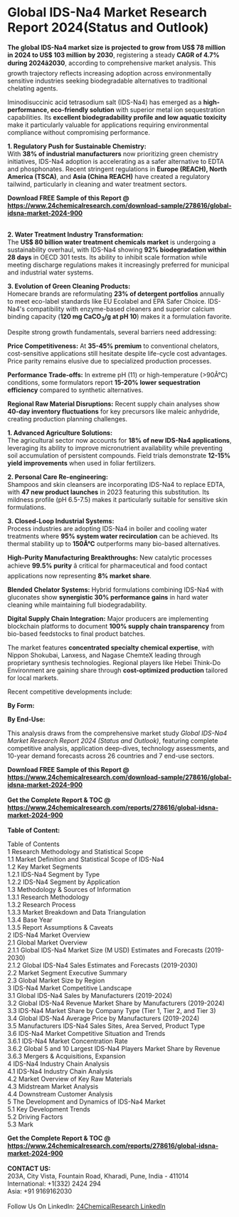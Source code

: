 <h1>Global IDS-Na4 Market Research Report 2024(Status and Outlook)</h1><p><strong>The global IDS-Na4 market size is projected to grow from US$ 78 million in 2024 to US$ 103 million by 2030</strong>, registering a steady <strong>CAGR of 4.7% during 2024â2030</strong>, according to comprehensive market analysis. This growth trajectory reflects increasing adoption across environmentally sensitive industries seeking biodegradable alternatives to traditional chelating agents.</p><p>Iminodisuccinic acid tetrasodium salt (IDS-Na4) has emerged as a <strong>high-performance, eco-friendly solution</strong> with superior metal ion sequestration capabilities. Its <strong>excellent biodegradability profile and low aquatic toxicity</strong> make it particularly valuable for applications requiring environmental compliance without compromising performance.</p><p><strong>1. Regulatory Push for Sustainable Chemistry:</strong><br>
With <strong>38% of industrial manufacturers</strong> now prioritizing green chemistry initiatives, IDS-Na4 adoption is accelerating as a safer alternative to EDTA and phosphonates. Recent stringent regulations in <strong>Europe (REACH), North America (TSCA)</strong>, and <strong>Asia (China REACH)</strong> have created a regulatory tailwind, particularly in cleaning and water treatment sectors.</p><div><b>Download FREE Sample of this Report @ 
            <a href="https://www.24chemicalresearch.com/download-sample/278616/global-idsna-market-2024-900">
            https://www.24chemicalresearch.com/download-sample/278616/global-idsna-market-2024-900</a></b></div><br><p><strong>2. Water Treatment Industry Transformation:</strong><br>
The <strong>US$ 80 billion water treatment chemicals market</strong> is undergoing a sustainability overhaul, with IDS-Na4 showing <strong>92% biodegradation within 28 days</strong> in OECD 301 tests. Its ability to inhibit scale formation while meeting discharge regulations makes it increasingly preferred for municipal and industrial water systems.</p><p><strong>3. Evolution of Green Cleaning Products:</strong><br>
Homecare brands are reformulating <strong>23% of detergent portfolios</strong> annually to meet eco-label standards like EU Ecolabel and EPA Safer Choice. IDS-Na4's compatibility with enzyme-based cleaners and superior calcium binding capacity (<strong>120 mg CaCO<sub>3</sub>/g at pH 10</strong>) makes it a formulation favorite.</p><p>Despite strong growth fundamentals, several barriers need addressing:</p><p><strong>Price Competitiveness:</strong> At <strong>35-45% premium</strong> to conventional chelators, cost-sensitive applications still hesitate despite life-cycle cost advantages. Price parity remains elusive due to specialized production processes.</p><p><strong>Performance Trade-offs:</strong> In extreme pH (11) or high-temperature (&gt;90Â°C) conditions, some formulators report <strong>15-20% lower sequestration efficiency</strong> compared to synthetic alternatives.</p><p><strong>Regional Raw Material Disruptions:</strong> Recent supply chain analyses show <strong>40-day inventory fluctuations</strong> for key precursors like maleic anhydride, creating production planning challenges.</p><p><strong>1. Advanced Agriculture Solutions:</strong><br>
The agricultural sector now accounts for <strong>18% of new IDS-Na4 applications</strong>, leveraging its ability to improve micronutrient availability while preventing soil accumulation of persistent compounds. Field trials demonstrate <strong>12-15% yield improvements</strong> when used in foliar fertilizers.</p><p><strong>2. Personal Care Re-engineering:</strong><br>
Shampoos and skin cleansers are incorporating IDS-Na4 to replace EDTA, with <strong>47 new product launches</strong> in 2023 featuring this substitution. Its mildness profile (pH 6.5-7.5) makes it particularly suitable for sensitive skin formulations.</p><p><strong>3. Closed-Loop Industrial Systems:</strong><br>
Process industries are adopting IDS-Na4 in boiler and cooling water treatments where <strong>95% system water recirculation</strong> can be achieved. Its thermal stability up to <strong>150Â°C</strong> outperforms many bio-based alternatives.</p><p><strong>High-Purity Manufacturing Breakthroughs:</strong> New catalytic processes achieve <strong>99.5% purity</strong> â critical for pharmaceutical and food contact applications now representing <strong>8% market share</strong>.</p><p><strong>Blended Chelator Systems:</strong> Hybrid formulations combining IDS-Na4 with gluconates show <strong>synergistic 30% performance gains</strong> in hard water cleaning while maintaining full biodegradability.</p><p><strong>Digital Supply Chain Integration:</strong> Major producers are implementing blockchain platforms to document <strong>100% supply chain transparency</strong> from bio-based feedstocks to final product batches.</p><p>The market features <strong>concentrated specialty chemical expertise</strong>, with Nippon Shokubai, Lanxess, and Nagase ChemteX leading through proprietary synthesis technologies. Regional players like Hebei Think-Do Environment are gaining share through <strong>cost-optimized production</strong> tailored for local markets.</p><p>Recent competitive developments include:</p><p><strong>By Form:</strong></p><p><strong>By End-Use:</strong></p><p>This analysis draws from the comprehensive market study <em>Global IDS-Na4 Market Research Report 2024 (Status and Outlook)</em>, featuring complete competitive analysis, application deep-dives, technology assessments, and 10-year demand forecasts across 26 countries and 7 end-use sectors.</p><div><b>Download FREE Sample of this Report @ 
            <a href="https://www.24chemicalresearch.com/download-sample/278616/global-idsna-market-2024-900">
            https://www.24chemicalresearch.com/download-sample/278616/global-idsna-market-2024-900</a></b></div><br><div><b>Get the Complete Report & TOC @ 
            <a href="https://www.24chemicalresearch.com/reports/278616/global-idsna-market-2024-900">
            https://www.24chemicalresearch.com/reports/278616/global-idsna-market-2024-900</a></b></div><br>
            <b>Table of Content:</b><p>Table of Contents<br />
1 Research Methodology and Statistical Scope<br />
1.1 Market Definition and Statistical Scope of IDS-Na4<br />
1.2 Key Market Segments<br />
1.2.1 IDS-Na4 Segment by Type<br />
1.2.2 IDS-Na4 Segment by Application<br />
1.3 Methodology & Sources of Information<br />
1.3.1 Research Methodology<br />
1.3.2 Research Process<br />
1.3.3 Market Breakdown and Data Triangulation<br />
1.3.4 Base Year<br />
1.3.5 Report Assumptions & Caveats<br />
2 IDS-Na4 Market Overview<br />
2.1 Global Market Overview<br />
2.1.1 Global IDS-Na4 Market Size (M USD) Estimates and Forecasts (2019-2030)<br />
2.1.2 Global IDS-Na4 Sales Estimates and Forecasts (2019-2030)<br />
2.2 Market Segment Executive Summary<br />
2.3 Global Market Size by Region<br />
3 IDS-Na4 Market Competitive Landscape<br />
3.1 Global IDS-Na4 Sales by Manufacturers (2019-2024)<br />
3.2 Global IDS-Na4 Revenue Market Share by Manufacturers (2019-2024)<br />
3.3 IDS-Na4 Market Share by Company Type (Tier 1, Tier 2, and Tier 3)<br />
3.4 Global IDS-Na4 Average Price by Manufacturers (2019-2024)<br />
3.5 Manufacturers IDS-Na4 Sales Sites, Area Served, Product Type<br />
3.6 IDS-Na4 Market Competitive Situation and Trends<br />
3.6.1 IDS-Na4 Market Concentration Rate<br />
3.6.2 Global 5 and 10 Largest IDS-Na4 Players Market Share by Revenue<br />
3.6.3 Mergers & Acquisitions, Expansion<br />
4 IDS-Na4 Industry Chain Analysis<br />
4.1 IDS-Na4 Industry Chain Analysis<br />
4.2 Market Overview of Key Raw Materials<br />
4.3 Midstream Market Analysis<br />
4.4 Downstream Customer Analysis<br />
5 The Development and Dynamics of IDS-Na4 Market <br />
5.1 Key Development Trends<br />
5.2 Driving Factors<br />
5.3 Mark</p><div><b>Get the Complete Report & TOC @ 
            <a href="https://www.24chemicalresearch.com/reports/278616/global-idsna-market-2024-900">
            https://www.24chemicalresearch.com/reports/278616/global-idsna-market-2024-900</a></b></div><br><b>CONTACT US:</b><br>
            203A, City Vista, Fountain Road, Kharadi, Pune, India - 411014<br>
            International: +1(332) 2424 294<br>
            Asia: +91 9169162030 <br><br>
            Follow Us On LinkedIn: <a href="https://www.linkedin.com/company/24chemicalresearch/">24ChemicalResearch LinkedIn</a>
